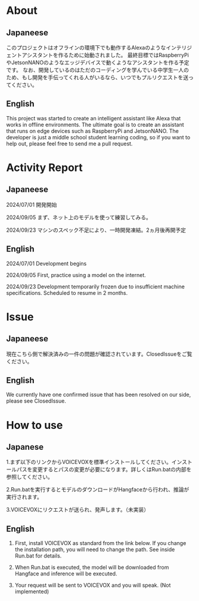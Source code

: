 ﻿﻿
# About
## Japaneese
このプロジェクトはオフラインの環境下でも動作するAlexaのようなインテリジェントアシスタントを作るために始動されました。
最終目標ではRaspberryPiやJetsonNANOのようなエッジデバイスで動くようなアシスタントを作る予定です。
なお、開発しているのはただのコーディングを学んでいる中学生一人のため、もし開発を手伝ってくれる人がいるなら、いつでもプルリクエストを送ってください。
## English
This project was started to create an intelligent assistant like Alexa that works in offline environments.
The ultimate goal is to create an assistant that runs on edge devices such as RaspberryPi and JetsonNANO.
The developer is just a middle school student learning coding, so if you want to help out, please feel free to send me a pull request.
# Activity Report
## Japaneese
2024/07/01 開発開始

2024/09/05 まず、ネット上のモデルを使って練習してみる。

2024/09/23 マシンのスペック不足により、一時開発凍結。2ヵ月後再開予定
## English
2024/07/01 Development begins

2024/09/05 First, practice using a model on the internet.

2024/09/23 Development temporarily frozen due to insufficient machine specifications. Scheduled to resume in 2 months.

# Issue
## Japaneese
現在こちら側で解決済みの一件の問題が確認されています。ClosedIssueをご覧ください。
## English
We currently have one confirmed issue that has been resolved on our side, please see ClosedIssue.
# How to use
## Japanese
1.まず以下のリンクからVOICEVOXを標準インストールしてください。インストールパスを変更するとパスの変更が必要になります。詳しくはRun.batの内部を参照してください。

2.Run.batを実行するとモデルのダウンロードがHangfaceから行われ、推論が実行されます。

3.VOICEVOXにリクエストが送られ、発声します。（未実装）
## English
1. First, install VOICEVOX as standard from the link below. If you change the installation path, you will need to change the path. See inside Run.bat for details.

3. When Run.bat is executed, the model will be downloaded from Hangface and inference will be executed.

3. Your request will be sent to VOICEVOX and you will speak. (Not implemented)


